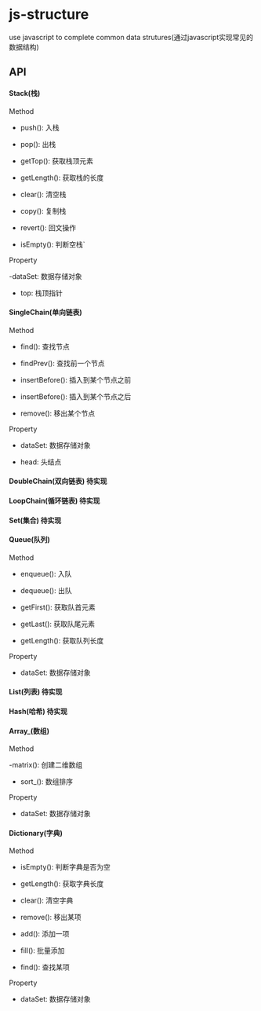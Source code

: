 js-structure
==============

 use javascript to complete common data strutures(通过javascript实现常见的数据结构)


## API

#### Stack(栈)

Method


- push(): 入栈

- pop(): 出栈

- getTop(): 获取栈顶元素

- getLength(): 获取栈的长度

- clear(): 清空栈

- copy(): 复制栈

- revert(): 回文操作

- isEmpty(): 判断空栈`

Property

-dataSet: 数据存储对象

- top: 栈顶指针

#### SingleChain(单向链表)

Method

- find(): 查找节点

- findPrev(): 查找前一个节点

- insertBefore(): 插入到某个节点之前

- insertBefore(): 插入到某个节点之后

- remove(): 移出某个节点

Property

- dataSet: 数据存储对象

- head: 头结点

#### DoubleChain(双向链表) 待实现

#### LoopChain(循环链表) 待实现


#### Set(集合) 待实现

#### Queue(队列)

Method

- enqueue(): 入队

- dequeue(): 出队

- getFirst(): 获取队首元素

- getLast(): 获取队尾元素

- getLength(): 获取队列长度

Property

- dataSet: 数据存储对象

#### List(列表) 待实现

#### Hash(哈希) 待实现

#### Array_(数组)

Method

-matrix(): 创建二维数组

- sort_(): 数组排序

Property

- dataSet: 数据存储对象

#### Dictionary(字典)

Method

- isEmpty(): 判断字典是否为空

- getLength(): 获取字典长度

- clear(): 清空字典

- remove(): 移出某项

- add(): 添加一项

- fill(): 批量添加

- find(): 查找某项

Property

- dataSet: 数据存储对象
